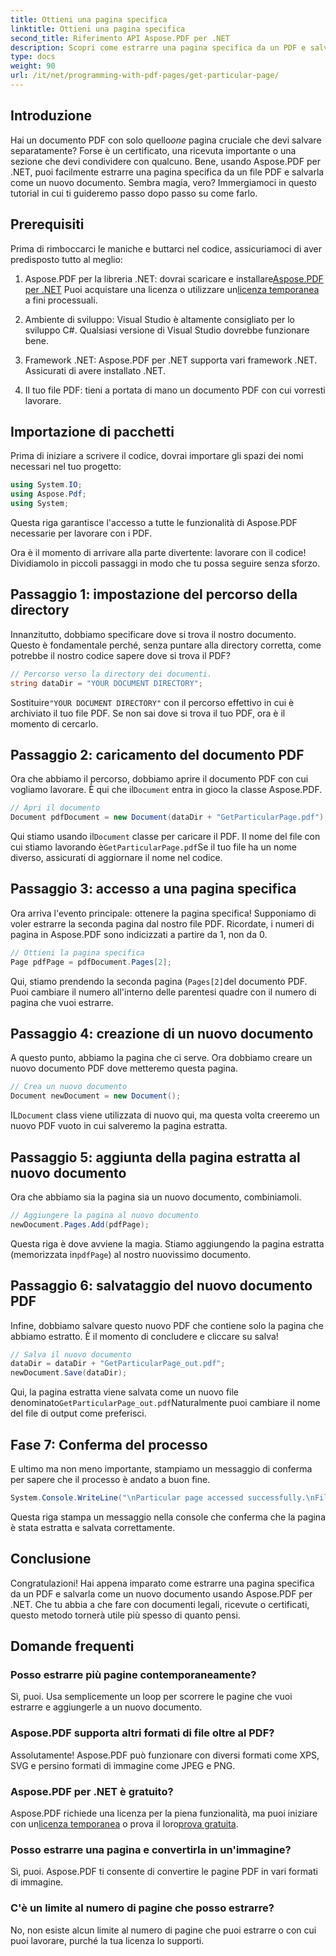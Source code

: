 ```yaml
---
title: Ottieni una pagina specifica
linktitle: Ottieni una pagina specifica
second_title: Riferimento API Aspose.PDF per .NET
description: Scopri come estrarre una pagina specifica da un PDF e salvarla come nuovo documento utilizzando Aspose.PDF per .NET in questa guida dettagliata.
type: docs
weight: 90
url: /it/net/programming-with-pdf-pages/get-particular-page/
---
```

## Introduzione

 Hai un documento PDF con solo quello*one* pagina cruciale che devi salvare separatamente? Forse è un certificato, una ricevuta importante o una sezione che devi condividere con qualcuno. Bene, usando Aspose.PDF per .NET, puoi facilmente estrarre una pagina specifica da un file PDF e salvarla come un nuovo documento. Sembra magia, vero? Immergiamoci in questo tutorial in cui ti guideremo passo dopo passo su come farlo.

## Prerequisiti

Prima di rimboccarci le maniche e buttarci nel codice, assicuriamoci di aver predisposto tutto al meglio:

1.  Aspose.PDF per la libreria .NET: dovrai scaricare e installare[Aspose.PDF per .NET](https://releases.aspose.com/pdf/net/) Puoi acquistare una licenza o utilizzare un[licenza temporanea](https://purchase.aspose.com/temporary-license/) a fini processuali.
   
2. Ambiente di sviluppo: Visual Studio è altamente consigliato per lo sviluppo C#. Qualsiasi versione di Visual Studio dovrebbe funzionare bene.

3. Framework .NET: Aspose.PDF per .NET supporta vari framework .NET. Assicurati di avere installato .NET.

4. Il tuo file PDF: tieni a portata di mano un documento PDF con cui vorresti lavorare.

## Importazione di pacchetti

Prima di iniziare a scrivere il codice, dovrai importare gli spazi dei nomi necessari nel tuo progetto:

```csharp
using System.IO;
using Aspose.Pdf;
using System;
```

Questa riga garantisce l'accesso a tutte le funzionalità di Aspose.PDF necessarie per lavorare con i PDF.

Ora è il momento di arrivare alla parte divertente: lavorare con il codice! Dividiamolo in piccoli passaggi in modo che tu possa seguire senza sforzo.

## Passaggio 1: impostazione del percorso della directory

Innanzitutto, dobbiamo specificare dove si trova il nostro documento. Questo è fondamentale perché, senza puntare alla directory corretta, come potrebbe il nostro codice sapere dove si trova il PDF?

```csharp
// Percorso verso la directory dei documenti.
string dataDir = "YOUR DOCUMENT DIRECTORY";
```

 Sostituire`"YOUR DOCUMENT DIRECTORY"` con il percorso effettivo in cui è archiviato il tuo file PDF. Se non sai dove si trova il tuo PDF, ora è il momento di cercarlo.

## Passaggio 2: caricamento del documento PDF

 Ora che abbiamo il percorso, dobbiamo aprire il documento PDF con cui vogliamo lavorare. È qui che il`Document` entra in gioco la classe Aspose.PDF.

```csharp
// Apri il documento
Document pdfDocument = new Document(dataDir + "GetParticularPage.pdf");
```

 Qui stiamo usando il`Document` classe per caricare il PDF. Il nome del file con cui stiamo lavorando è`GetParticularPage.pdf`Se il tuo file ha un nome diverso, assicurati di aggiornare il nome nel codice.

## Passaggio 3: accesso a una pagina specifica

Ora arriva l'evento principale: ottenere la pagina specifica! Supponiamo di voler estrarre la seconda pagina dal nostro file PDF. Ricordate, i numeri di pagina in Aspose.PDF sono indicizzati a partire da 1, non da 0.

```csharp
// Ottieni la pagina specifica
Page pdfPage = pdfDocument.Pages[2];
```

Qui, stiamo prendendo la seconda pagina (`Pages[2]`del documento PDF. Puoi cambiare il numero all'interno delle parentesi quadre con il numero di pagina che vuoi estrarre.

## Passaggio 4: creazione di un nuovo documento

A questo punto, abbiamo la pagina che ci serve. Ora dobbiamo creare un nuovo documento PDF dove metteremo questa pagina.

```csharp
// Crea un nuovo documento
Document newDocument = new Document();
```

 IL`Document` class viene utilizzata di nuovo qui, ma questa volta creeremo un nuovo PDF vuoto in cui salveremo la pagina estratta.

## Passaggio 5: aggiunta della pagina estratta al nuovo documento

Ora che abbiamo sia la pagina sia un nuovo documento, combiniamoli.

```csharp
// Aggiungere la pagina al nuovo documento
newDocument.Pages.Add(pdfPage);
```

 Questa riga è dove avviene la magia. Stiamo aggiungendo la pagina estratta (memorizzata in`pdfPage`) al nostro nuovissimo documento.

## Passaggio 6: salvataggio del nuovo documento PDF

Infine, dobbiamo salvare questo nuovo PDF che contiene solo la pagina che abbiamo estratto. È il momento di concludere e cliccare su salva!

```csharp
// Salva il nuovo documento
dataDir = dataDir + "GetParticularPage_out.pdf";
newDocument.Save(dataDir);
```

 Qui, la pagina estratta viene salvata come un nuovo file denominato`GetParticularPage_out.pdf`Naturalmente puoi cambiare il nome del file di output come preferisci. 

## Fase 7: Conferma del processo

E ultimo ma non meno importante, stampiamo un messaggio di conferma per sapere che il processo è andato a buon fine.

```csharp
System.Console.WriteLine("\nParticular page accessed successfully.\nFile saved at " + dataDir);
```

Questa riga stampa un messaggio nella console che conferma che la pagina è stata estratta e salvata correttamente.

## Conclusione

Congratulazioni! Hai appena imparato come estrarre una pagina specifica da un PDF e salvarla come un nuovo documento usando Aspose.PDF per .NET. Che tu abbia a che fare con documenti legali, ricevute o certificati, questo metodo tornerà utile più spesso di quanto pensi.

## Domande frequenti

### Posso estrarre più pagine contemporaneamente?  
Sì, puoi. Usa semplicemente un loop per scorrere le pagine che vuoi estrarre e aggiungerle a un nuovo documento.

### Aspose.PDF supporta altri formati di file oltre al PDF?  
Assolutamente! Aspose.PDF può funzionare con diversi formati come XPS, SVG e persino formati di immagine come JPEG e PNG.

### Aspose.PDF per .NET è gratuito?  
Aspose.PDF richiede una licenza per la piena funzionalità, ma puoi iniziare con un[licenza temporanea](https://purchase.aspose.com/temporary-license/) o prova il loro[prova gratuita](https://releases.aspose.com/).

### Posso estrarre una pagina e convertirla in un'immagine?  
Sì, puoi. Aspose.PDF ti consente di convertire le pagine PDF in vari formati di immagine.

### C'è un limite al numero di pagine che posso estrarre?  
No, non esiste alcun limite al numero di pagine che puoi estrarre o con cui puoi lavorare, purché la tua licenza lo supporti.